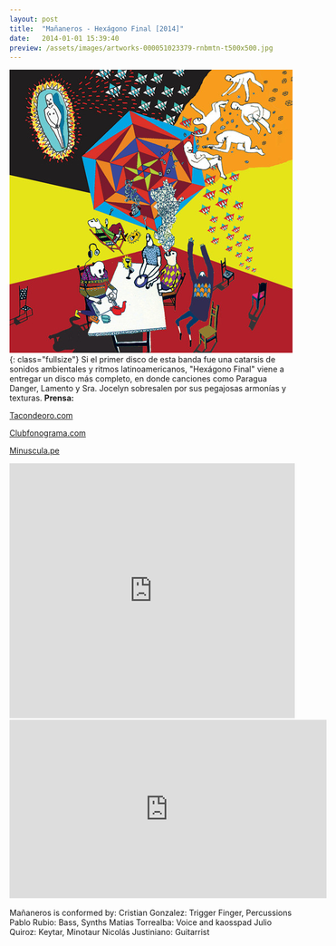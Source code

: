 ```yaml
---
layout: post
title:  "Mañaneros - Hexágono Final [2014]"
date:   2014-01-01 15:39:40
preview: /assets/images/artworks-000051023379-rnbmtn-t500x500.jpg
---
```


![Mañaneros - Hexágono Final](/assets/images/artworks-000051023379-rnbmtn-t500x500.jpg){: class="fullsize"}
Si el primer disco de esta banda fue una catarsis de sonidos ambientales y ritmos latinoamericanos, "Hexágono Final" viene a entregar un disco más completo, en donde canciones como Paragua Danger, Lamento y Sra. Jocelyn sobresalen por sus pegajosas armonías y texturas. 
**Prensa:**

[Tacondeoro.com](http://tacondeoro.com/home/mananeros-hexagono-final-2/)

[Clubfonograma.com](http://www.clubfonograma.com/2013/07/mananeros-hexagono-final.html)

[Minuscula.pe](http://www.minuscula.pe/video-mananeros-jocelyn/)


<iframe width="100%" height="450" scrolling="no" frameborder="no" src="https://w.soundcloud.com/player/?url=https%3A//api.soundcloud.com/playlists/6920274&amp;auto_play=false&amp;hide_related=false&amp;show_comments=true&amp;show_user=true&amp;show_reposts=false&amp;visual=true"></iframe>

<iframe width="560" height="315" src="https://www.youtube.com/embed/Do-QEELxfYk?rel=0" frameborder="0" allowfullscreen></iframe>

Mañaneros is conformed by:
Cristian Gonzalez: Trigger Finger, Percussions
Pablo Rubio: Bass, Synths
Matias Torrealba: Voice and kaosspad
Julio Quiroz: Keytar, Minotaur
Nicolás Justiniano: Guitarrist
